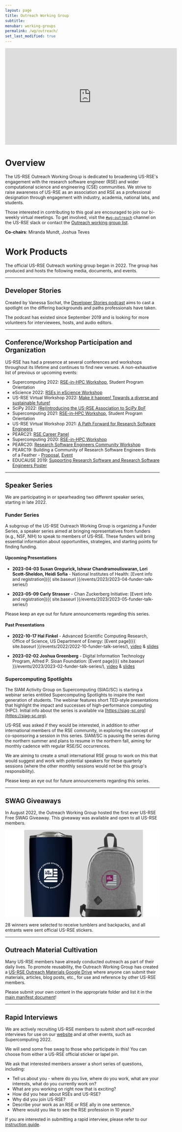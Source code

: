 ```yaml
---
layout: page
title: Outreach Working Group
subtitle:
menubar: working-groups
permalink: /wg/outreach/
set_last_modified: true
---
```


<iframe width="560" height="315" src="https://www.youtube.com/embed/NuoD7AMrUH4" title="YouTube video player" frameborder="0" allow="accelerometer; autoplay; clipboard-write; encrypted-media; gyroscope; picture-in-picture" allowfullscreen></iframe>

# Overview

The US-RSE Outreach Working Group is dedicated to broadening US-RSE's
engagement with the research software engineer (RSE) and wider computational
science and engineering (CSE) communities. We strive to raise awareness of
US-RSE as an association and RSE as a professional designation through
engagement with industry, academia, national labs, and students.

Those interested in contributing to this goal are encouraged to join our
bi-weekly virtual meetings. To get involved, visit the
[`#wg-outreach`](https://usrse.slack.com/messages/wg-outreach) channel on the US-RSE
slack or contact the
<a href="mailto:wg-outreach@us-rse.org">Outreach working group list</a>.

**Co-chairs**: Miranda Mundt, Joshua Teves

# Work Products

The official US-RSE Outreach working group began in 2022. The group has produced
and hosts the following media, documents, and events.

------

## Developer Stories

Created by Vanessa Sochat, the [Developer Stories podcast](https://rseng.github.io/devstories/)
aims to cast a spotlight on the differing backgrounds and paths professionals
have taken.

The podcast has existed since September 2019 and is looking for more volunteers
for interviewees, hosts, and audio editors.

------

## Conference/Workshop Participation and Organization

US-RSE has had a presence at several conferences and workshops throughout
its lifetime and continues to find new venues. A non-exhaustive list of
previous or upcoming events:

- Supercomputing 2022: [RSE-in-HPC Workshop](https://us-rse.org/rse-hpc-2022/), Student Program Orientation
- eScience 2022: [RSEs in eScience Workshop](https://us-rse.org/rse-escience-2022/)
- US-RSE Virtual Workshop 2022: [Make it happen! Towards a diverse and sustainable future!](https://us-rse.org/virtual-workshop-2022/)
- SciPy 2022: [(Re)Introducing the US-RSE Association to SciPy BoF](https://www.scipy2022.scipy.org/update-conference-schedule)
- Supercomputing 2021: [RSE-in-HPC Workshop](https://us-rse.org/rse-hpc-2021/), Student Program Orientation
- US-RSE Virtual Workshop 2021: [A Path Forward for Research Software Engineers](https://us-rse.org/virtual-workshop-2021/)
- PEARC21: [RSE Career Panel](https://us-rse.org/2021-07-20-pearc21-panel/)
- Supercomputing 2020: [RSE-in-HPC Workshop](https://us-rse.org/rse-hpc-2020/)
- PEARC20: [Research Software Engineers Community Workshop](https://us-rse.org/events/2020/2020-07-pearc20/)
- PEARC19: Building a Community of Research Software Engineers Birds of a Feather - [Proposal](https://ssl.linklings.net/conferences/pearc/pearc19_program/views/includes/files/bof111s1.pdf), [Event](https://us-rse.org/events/2019/pearc-2019/)
- EDUCAUSE 2019: [Supporting Research Software and Research Software Engineers Poster](https://events.educause.edu/annual-conference/2019/agenda/supporting-research-software-development)

------

## Speaker Series

We are participating in or spearheading two different speaker series, starting
in late 2022.

### <a name="funder-series">Funder Series</a>

A subgroup of the US-RSE Outreach Working Group is organizing a Funder Series,
a speaker series aimed at bringing representatives from funders (e.g., NSF, NIH)
to speak to members of US-RSE. These funders will bring essential information
about opportunities, strategies, and starting points for finding funding.

#### Upcoming Presentations

- __2023-04-03 Susan Gregurick, Ishwar Chandramouliswaran, Lori Scott-Sheldon, Heidi Sofia__ - National Institutes of Health: [Event info and registration]({{ site.baseurl }}/events/2023/2023-04-funder-talk-series/)

- __2023-05-09 Carly Strasser__ - Chan Zuckerberg Initiative: [Event info and registration]({{ site.baseurl }}/events/2023/2023-05-funder-talk-series/)

Please keep an eye out for future announcements regarding this series.

#### Past Presentations

- __2022-10-17 Hal Finkel__ - Advanced Scientific Computing Research, Office of Science, US Department of Energy: [Event page]({{ site.baseurl }}/events/2022/2022-10-funder-talk-series/), [video](https://youtu.be/vZYQJ5eOMls) & [slides](https://drive.google.com/file/d/1W9Oh50BMwHG6o1OEmlRXi_AaJYmMdMVn/view?usp=sharing)

- __2023-02-02 Joshua Greenberg__ - Digital Information Technology Program, Alfred P. Sloan Foundation: [Event page]({{ site.baseurl }}/events/2023/2023-02-funder-talk-series/), [video](https://youtu.be/5Ri19PvgzeI) & [slides](https://drive.google.com/file/d/17v1yqstYMoERYEfuqmEZY3hyI30j30KL/view?usp=sharing)



### Supercomputing Spotlights

The SIAM Activity Group on Supercomputing (SIAG/SC) is starting a webinar
series entitled Supercomputing Spotlights to inspire the next generation of
students. The webinar features short TED-style presentations that highlight the
impact and successes of high-performance computing (HPC).
Initial info about the series is available via [https://siag-sc.org](https://siag-sc.org).

US-RSE was asked if they would be interested, in addition to other
international members of the RSE community, in exploring the concept of
co-sponsoring a session in this series. SIAM/SC is pausing the series during
the northern summer and plans to resume in the northern fall, aiming for
monthly cadence with regular RSE/SC occurrences.

We are aiming to create a small international RSE group to work on this that
would suggest and work with potential speakers for these quarterly sessions
(where the other monthly sessions would not be this group's responsibility).

Please keep an eye out for future announcements regarding this series.

------

## SWAG Giveaways

In August 2022, the Outreach Working Group hosted the first ever
US-RSE Free SWAG Giveaway. This giveaway was available and open to all US-RSE
members.

![US-RSE Swag Options](/assets/img/us_rse_swag_giveaway.png)

28 winners were selected to receive tumblers and backpacks, and all entrants
were sent official US-RSE stickers.

------

## Outreach Material Cultivation

Many US-RSE members have already conducted outreach as part of their daily lives.
To promote reusability, the Outreach Working Group has created a
[US-RSE Outreach Materials Google Drive](https://drive.google.com/drive/folders/1gu_0fhAZt7jjrDFWTHekyRLBboCZUnc8)
where anyone can submit their materials, articles, blog posts, etc., for use
and reference by other US-RSE members.

Please submit your own content in the appropriate folder and list it in the
[main manifest document](https://docs.google.com/spreadsheets/d/1TOl1ApTvzKXeuO38ZSsrShNXN1uTU9AgetlFMJexKuk/edit?usp=sharing)!

------

## Rapid Interviews

We are actively recruiting US-RSE members to submit short self-recorded interviews
for use on our [website](https://us-rse.org) and at other events, such as Supercomputing 2022.

We will send some free swag to those who participate in this! You can choose
from either a US-RSE official sticker or lapel pin.

We ask that interested members answer a short series of questions, including:

- Tell us about you - where do you live, where do you work, what are your interests, what do you currently work on?
- What are you working on right now that is exciting?
- How did you hear about RSEs and US-RSE?
- Why did you join US-RSE?
- Describe your work as an RSE or RSE ally in one sentence.
- Where would you like to see the RSE profession in 10 years?

If you are interested in submitting a rapid interview, please refer to our
[instruction guide](https://docs.google.com/document/d/1Q_D1mf8h5ryqy4y73j16g2-HY7wp-pBsIQj7O6k9u4s/edit?usp=sharing).
